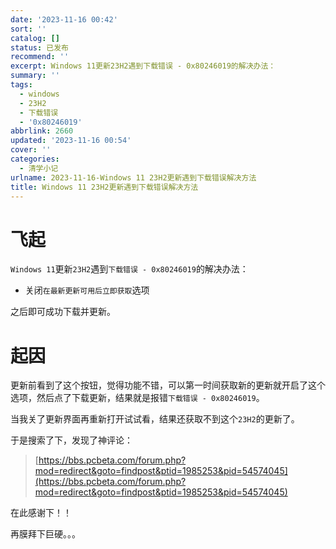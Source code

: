 ```yaml
---
date: '2023-11-16 00:42'
sort: ''
catalog: []
status: 已发布
recommend: ''
excerpt: Windows 11更新23H2遇到下载错误 - 0x80246019的解决办法：
summary: ''
tags:
  - windows
  - 23H2
  - 下载错误
  - '0x80246019'
abbrlink: 2660
updated: '2023-11-16 00:54'
cover: ''
categories:
  - 清学小记
urlname: 2023-11-16-Windows 11 23H2更新遇到下载错误解决方法
title: Windows 11 23H2更新遇到下载错误解决方法
---
```


# 飞起


`Windows 11`更新`23H2`遇到`下载错误 - 0x80246019`的解决办法：

- 关闭`在最新更新可用后立即获取`选项

之后即可成功下载并更新。


# 起因


更新前看到了这个按钮，觉得功能不错，可以第一时间获取新的更新就开启了这个选项，然后点了下载更新，结果就是报错`下载错误 - 0x80246019`。


当我关了更新界面再重新打开试试看，结果还获取不到这个`23H2`的更新了。


于是搜索了下，发现了神评论：


> [https://bbs.pcbeta.com/forum.php?mod=redirect&goto=findpost&ptid=1985253&pid=54574045](https://bbs.pcbeta.com/forum.php?mod=redirect&goto=findpost&ptid=1985253&pid=54574045)


在此感谢下！！


再膜拜下巨硬。。。

